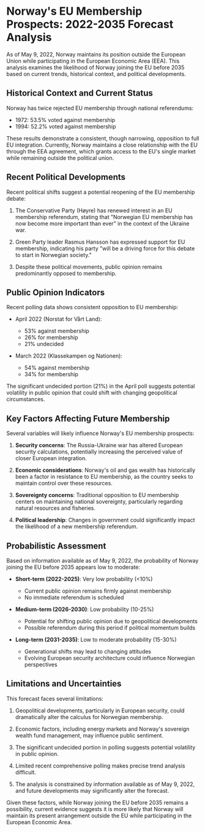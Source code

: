 # Norway's EU Membership Prospects: 2022-2035 Forecast Analysis

As of May 9, 2022, Norway maintains its position outside the European Union while participating in the European Economic Area (EEA). This analysis examines the likelihood of Norway joining the EU before 2035 based on current trends, historical context, and political developments.

## Historical Context and Current Status

Norway has twice rejected EU membership through national referendums:
- 1972: 53.5% voted against membership
- 1994: 52.2% voted against membership

These results demonstrate a consistent, though narrowing, opposition to full EU integration. Currently, Norway maintains a close relationship with the EU through the EEA agreement, which grants access to the EU's single market while remaining outside the political union.

## Recent Political Developments

Recent political shifts suggest a potential reopening of the EU membership debate:

1. The Conservative Party (Høyre) has renewed interest in an EU membership referendum, stating that "Norwegian EU membership has now become more important than ever" in the context of the Ukraine war.

2. Green Party leader Rasmus Hansson has expressed support for EU membership, indicating his party "will be a driving force for this debate to start in Norwegian society."

3. Despite these political movements, public opinion remains predominantly opposed to membership.

## Public Opinion Indicators

Recent polling data shows consistent opposition to EU membership:

- April 2022 (Norstat for Vårt Land):
  - 53% against membership
  - 26% for membership
  - 21% undecided

- March 2022 (Klassekampen og Nationen):
  - 54% against membership
  - 34% for membership

The significant undecided portion (21%) in the April poll suggests potential volatility in public opinion that could shift with changing geopolitical circumstances.

## Key Factors Affecting Future Membership

Several variables will likely influence Norway's EU membership prospects:

1. **Security concerns**: The Russia-Ukraine war has altered European security calculations, potentially increasing the perceived value of closer European integration.

2. **Economic considerations**: Norway's oil and gas wealth has historically been a factor in resistance to EU membership, as the country seeks to maintain control over these resources.

3. **Sovereignty concerns**: Traditional opposition to EU membership centers on maintaining national sovereignty, particularly regarding natural resources and fisheries.

4. **Political leadership**: Changes in government could significantly impact the likelihood of a new membership referendum.

## Probabilistic Assessment

Based on information available as of May 9, 2022, the probability of Norway joining the EU before 2035 appears low to moderate:

- **Short-term (2022-2025)**: Very low probability (<10%)
  - Current public opinion remains firmly against membership
  - No immediate referendum is scheduled

- **Medium-term (2026-2030)**: Low probability (10-25%)
  - Potential for shifting public opinion due to geopolitical developments
  - Possible referendum during this period if political momentum builds

- **Long-term (2031-2035)**: Low to moderate probability (15-30%)
  - Generational shifts may lead to changing attitudes
  - Evolving European security architecture could influence Norwegian perspectives

## Limitations and Uncertainties

This forecast faces several limitations:

1. Geopolitical developments, particularly in European security, could dramatically alter the calculus for Norwegian membership.

2. Economic factors, including energy markets and Norway's sovereign wealth fund management, may influence public sentiment.

3. The significant undecided portion in polling suggests potential volatility in public opinion.

4. Limited recent comprehensive polling makes precise trend analysis difficult.

5. The analysis is constrained by information available as of May 9, 2022, and future developments may significantly alter the forecast.

Given these factors, while Norway joining the EU before 2035 remains a possibility, current evidence suggests it is more likely that Norway will maintain its present arrangement outside the EU while participating in the European Economic Area.
